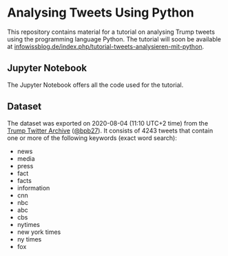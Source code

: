 # Analysing Tweets Using Python

This repository contains material for a tutorial on analysing Trump tweets using the programming language Python. The tutorial will soon be available at [infowissblog.de/index.php/tutorial-tweets-analysieren-mit-python](https://www.infowissblog.de/index.php/tutorial-tweets-analysieren-mit-python). 

## Jupyter Notebook

The Jupyter Notebook offers all the code used for the tutorial.

## Dataset

The dataset was exported on 2020-08-04 (11:10 UTC+2 time) from the [Trump Twitter Archive](https://www.thetrumparchive.com/) ([@bpb27](https://github.com/bpb27)). It consists of 4243 tweets that contain one or more of the following keywords (exact word search): 
* news 
* media
* press
* fact
* facts
* information
* cnn
* nbc
* abc
* cbs
* nytimes
* new york times
* ny times
* fox